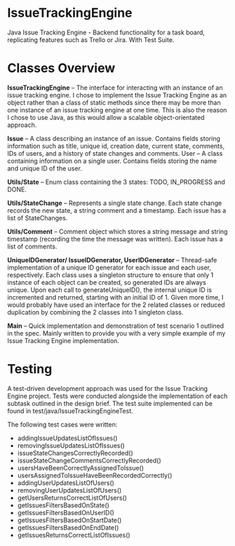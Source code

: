 # IssueTrackingEngine
Java Issue Tracking Engine - Backend functionality for a task board, replicating features such as Trello or Jira. With Test Suite.

# Classes Overview

**IssueTrackingEngine** – The interface for interacting with an instance of an issue tracking engine. I chose to
implement the Issue Tracking Engine as an object rather than a class of static methods since there may be
more than one instance of an issue tracking engine at one time. This is also the reason I chose to use Java, as
this would allow a scalable object-orientated approach.

**Issue** – A class describing an instance of an issue. Contains fields storing information such as title, unique id,
creation date, current state, comments, IDs of users, and a history of state changes and comments.
User – A class containing information on a single user. Contains fields storing the name and unique ID of the
user.

**Utils/State** – Enum class containing the 3 states: TODO, IN_PROGRESS and DONE.

**Utils/StateChange** – Represents a single state change. Each state change records the new state, a string
comment and a timestamp. Each issue has a list of StateChanges.

**Utils/Comment** – Comment object which stores a string message and string timestamp (recording the time
the message was written). Each issue has a list of comments.

**UniqueIDGenerator/ IssueIDGenerator, UserIDGenerator** – Thread-safe implementation of a
unique ID generator for each issue and each user, respectively. Each class uses a singleton structure to ensure
that only 1 instance of each object can be created, so generated IDs are always unique. Upon each call to
generateUniqueID(), the internal unique ID is incremented and returned, starting with an initial ID of 1.
Given more time, I would probably have used an interface for the 2 related classes or reduced duplication by
combining the 2 classes into 1 singleton class.

**Main** – Quick implementation and demonstration of test scenario 1 outlined in the spec. Mainly written to
provide you with a very simple example of my Issue Tracking Engine implementation.

# Testing

A test-driven development approach was used for the Issue Tracking Engine project. Tests were conducted
alongside the implementation of each subtask outlined in the design brief. The test suite implemented can be found in test/java/IssueTrackingEngineTest.

The following test cases were written:

- addingIssueUpdatesListOfIssues()
- removingIssueUpdatesListOfIssues()
- issueStateChangesCorrectlyRecorded()
- issueStateChangeCommentsCorrectlyRecorded()
- usersHaveBeenCorrectlyAssignedToIssue()
- usersAssignedToIssueHaveBeenRecordedCorrectly()
- addingUserUpdatesListOfUsers()
- removingUserUpdatesListOfUsers()
- getUsersReturnsCorrectListOfUsers()
- getIssuesFiltersBasedOnState()
- getIssuesFiltersBasedOnUserID()
- getIssuesFiltersBasedOnStartDate()
- getIssuesFiltersBasedOnEndDate()
- getIssuesReturnsCorrectListOfIssues()
